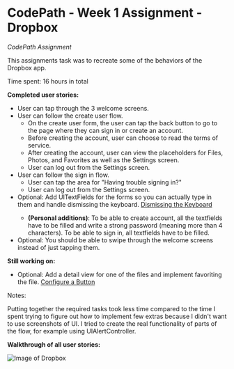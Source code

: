 # CodePath - Week 1 Assignment - Dropbox

<i>CodePath Assignment</i>

This assignments task was to recreate some of the behaviors of the Dropbox app.

Time spent: 16 hours in total

<b>Completed user stories:</b>
<ul>
<li>User can tap through the 3 welcome screens.</li>
<li>User can follow the create user flow.

<ul>
<li>On the create user form, the user can tap the back button to go to the page where they can sign in or create an account.</li>
<li>Before creating the account, user can choose to read the terms of service.</li>
<li>After creating the account, user can view the placeholders for Files, Photos, and Favorites as well as the Settings screen.</li>
<li>User can log out from the Settings screen.</li>
</ul></li>
<li>User can follow the sign in flow.

<ul>
<li>User can tap the area for "Having trouble signing in?"</li>
<li>User can log out from the Settings screen.</li>
</ul></li>
<li>Optional: Add UITextFields for the forms so you can actually type in them and handle dismissing the keyboard. <a href="https://guides.codepath.com/ios/Registering-for-Keyboard-Events#step-6-move-uitextfield-back-when-keyboard-is-hidden">Dismissing the Keyboard</a></li>
<ul>
<li><b>(Personal additions)</b>: To be able to create account, all the textfields have to be filled and write a strong password (meaning more than 4 characters). To be able to sign in, all textfields have to be filled.</li>

</ul>
<li>Optional: You should be able to swipe through the welcome screens instead of just tapping them.
</li>
</ul>

<b>Still working on:</b>
<ul>
<li>Optional: Add a detail view for one of the files and implement favoriting the file. <a href="https://guides.codepath.com/ios/Configure-a-Button">Configure a Button</a></li>
</ul>
 
 
Notes:

Putting together the required tasks took less time compared to the time I spent trying to figure out how to implement few extras because I didn't want to use screenshots of UI. I tried to create the real functionality of parts of the flow, for example using UIAlertController.


<b>Walkthrough of all user stories:</b>


![Image of Dropbox](http://imgur.com/WMwYa6j.gif)
